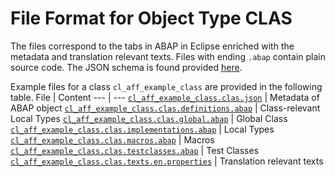 # File Format for Object Type CLAS

The files correspond to the tabs in ABAP in Eclipse enriched with the metadata and translation relevant texts.
Files with ending `.abap` contain plain source code.
The JSON schema is found provided [here](./../schemas/clas.json).

Example files for a class `cl_aff_example_class` are provided in the following table.
File | Content
 --- | ---
[`cl_aff_example_class.clas.json`](./../examples/clas/cl_aff_example_class.clas.json)                                 | Metadata of ABAP object
[`cl_aff_example_class.clas.definitions.abap`](./../examples/clas/cl_aff_example_class.clas.definitions.abap)         | Class-relevant Local Types
[`cl_aff_example_class.clas.global.abap`](./../examples/clas/cl_aff_example_class.clas.global.abap)                   | Global Class
[`cl_aff_example_class.clas.implementations.abap`](./../examples/clas/examples/cl_aff_example_class.clas.implementations.abap) | Local Types
[`cl_aff_example_class.clas.macros.abap`](./../examples/clas/examples/cl_aff_example_class.clas.macros.abap)                   | Macros
[`cl_aff_example_class.clas.testclasses.abap`](./../examples/clas/examples/cl_aff_example_class.clas.testclasses.abap)         | Test Classes
[`cl_aff_example_class.clas.texts.en.properties`](./../examples/clas/examples/cl_aff_example_class.clas.texts.en.properties)   | Translation relevant texts
